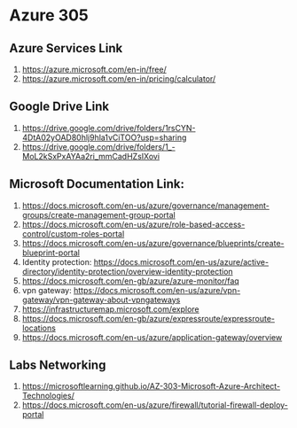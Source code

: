 # Azure 305

## Azure Services Link
1. https://azure.microsoft.com/en-in/free/
2. https://azure.microsoft.com/en-in/pricing/calculator/


## Google Drive Link
1. https://drive.google.com/drive/folders/1rsCYN-4DtA02yOAD80hlj9hla1vCiTOO?usp=sharing
2. https://drive.google.com/drive/folders/1_-MoL2kSxPxAYAa2ri_mmCadHZsIXovi

## Microsoft Documentation Link:
1. https://docs.microsoft.com/en-us/azure/governance/management-groups/create-management-group-portal
2. https://docs.microsoft.com/en-us/azure/role-based-access-control/custom-roles-portal
3. https://docs.microsoft.com/en-us/azure/governance/blueprints/create-blueprint-portal
4. Identity protection: https://docs.microsoft.com/en-us/azure/active-directory/identity-protection/overview-identity-protection
5. https://docs.microsoft.com/en-gb/azure/azure-monitor/faq
6. vpn gateway: https://docs.microsoft.com/en-us/azure/vpn-gateway/vpn-gateway-about-vpngateways
7. https://infrastructuremap.microsoft.com/explore
8. https://docs.microsoft.com/en-gb/azure/expressroute/expressroute-locations
9. https://docs.microsoft.com/en-us/azure/application-gateway/overview

## Labs Networking
1. https://microsoftlearning.github.io/AZ-303-Microsoft-Azure-Architect-Technologies/
2. https://docs.microsoft.com/en-us/azure/firewall/tutorial-firewall-deploy-portal
